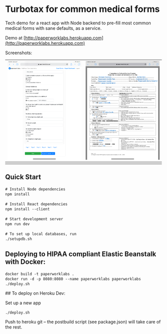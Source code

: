 # Turbotax for common medical forms

Tech demo for a react app with Node backend to pre-fill most common medical forms with sane defaults, as a service.

Demo at [http://paperworklabs.herokuapp.com](http://paperworklabs.herokuapp.com)

Screenshots:

![](/demo.png) | ![](/demo2.png)
:-----------------------------:|:-------------------------:
							   |




## Quick Start


    # Install Node dependencies
    npm install

    # Install React dependencies
    npm install --client

    # Start development server
    npm run dev

    # To set up local databases, run
    ./setupdb.sh


## Deploying to HIPAA compliant Elastic Beanstalk with Docker:

    docker build -t paperworklabs .
    docker run -d -p 8080:8080 --name paperworklabs paperworklabs
    ./deploy.sh
    


## To deploy on Heroku Dev:

Set up a new app

	./deploy.sh

Push to heroku git – the postbuild script (see package.json) will take care of the rest.